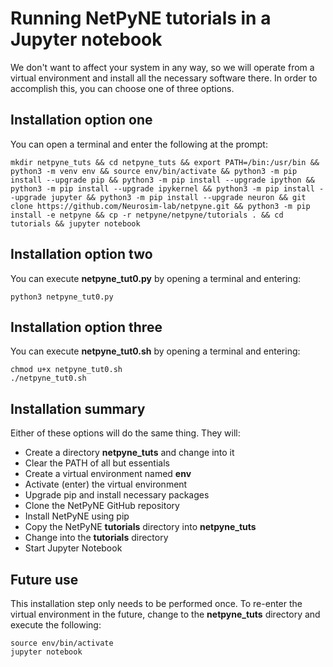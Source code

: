 # Running NetPyNE tutorials in a Jupyter notebook

We don't want to affect your system in any way, so we will operate from a virtual environment and install all the necessary software there.  In order to accomplish this, you can choose one of three options.

## Installation option one

You can open a terminal and enter the following at the prompt:

    mkdir netpyne_tuts && cd netpyne_tuts && export PATH=/bin:/usr/bin && python3 -m venv env && source env/bin/activate && python3 -m pip install --upgrade pip && python3 -m pip install --upgrade ipython && python3 -m pip install --upgrade ipykernel && python3 -m pip install --upgrade jupyter && python3 -m pip install --upgrade neuron && git clone https://github.com/Neurosim-lab/netpyne.git && python3 -m pip install -e netpyne && cp -r netpyne/netpyne/tutorials . && cd tutorials && jupyter notebook

## Installation option two

You can execute **netpyne_tut0.py** by opening a terminal and entering:

    python3 netpyne_tut0.py

## Installation option three

You can execute **netpyne_tut0.sh** by opening a terminal and entering:

    chmod u+x netpyne_tut0.sh
    ./netpyne_tut0.sh

## Installation summary

Either of these options will do the same thing.  They will:

- Create a directory **netpyne_tuts** and change into it
- Clear the PATH of all but essentials
- Create a virtual environment named **env**
- Activate (enter) the virtual environment
- Upgrade pip and install necessary packages
- Clone the NetPyNE GitHub repository
- Install NetPyNE using pip 
- Copy the NetPyNE **tutorials** directory into **netpyne_tuts**
- Change into the **tutorials** directory
- Start Jupyter Notebook

## Future use

This installation step only needs to be performed once.  To re-enter the virtual environment in the future, change to the **netpyne_tuts** directory and execute the following:

    source env/bin/activate
    jupyter notebook
